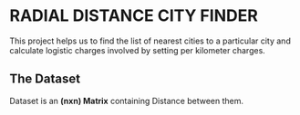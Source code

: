 # RADIAL DISTANCE CITY FINDER
This project helps us to find the list of nearest cities to a particular city and calculate logistic charges involved by setting per kilometer charges.

## The Dataset
Dataset is an **(nxn) Matrix** containing Distance between them.
